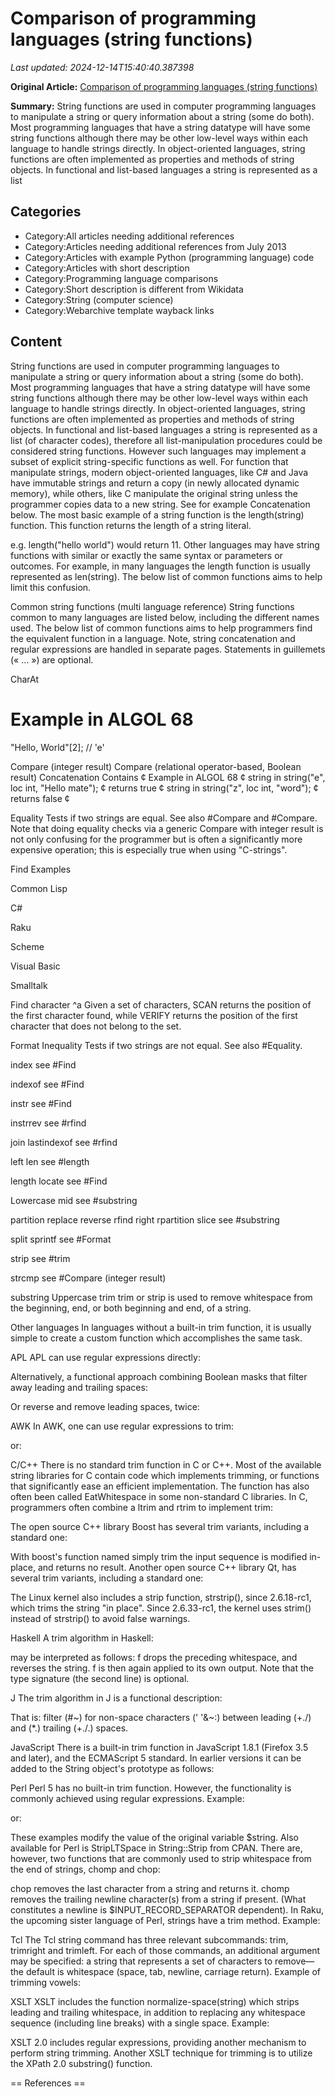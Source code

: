 # Comparison of programming languages (string functions)

_Last updated: 2024-12-14T15:40:40.387398_

**Original Article:** [Comparison of programming languages (string functions)](https://en.wikipedia.org/wiki/Comparison_of_programming_languages_(string_functions))

**Summary:** String functions are used in computer programming languages to manipulate a string or query information about a string (some do both).
Most programming languages that have a string datatype will have some string functions although there may be other low-level ways within each language to handle strings directly. In object-oriented languages, string functions are often implemented as properties and methods of string objects. In functional and list-based languages a string is represented as a list

## Categories
- Category:All articles needing additional references
- Category:Articles needing additional references from July 2013
- Category:Articles with example Python (programming language) code
- Category:Articles with short description
- Category:Programming language comparisons
- Category:Short description is different from Wikidata
- Category:String (computer science)
- Category:Webarchive template wayback links

## Content

String functions are used in computer programming languages to manipulate a string or query information about a string (some do both).
Most programming languages that have a string datatype will have some string functions although there may be other low-level ways within each language to handle strings directly. In object-oriented languages, string functions are often implemented as properties and methods of string objects. In functional and list-based languages a string is represented as a list (of character codes), therefore all list-manipulation procedures could be considered string functions. However such languages may implement a subset of explicit string-specific functions as well.
For function that manipulate strings, modern object-oriented languages, like C# and Java have immutable strings and return a copy (in newly allocated dynamic memory), while others, like C manipulate the original string unless the programmer copies data to a new string. See for example Concatenation below.
The most basic example of a string function is the length(string) function. This function returns the length of a string literal.

e.g. length("hello world") would return 11.
Other languages may have string functions with similar or exactly the same syntax or parameters or outcomes. For example, in many languages the length function is usually represented as len(string).  The below list of common functions aims to help limit this confusion.

Common string functions (multi language reference)
String functions common to many languages are listed below, including the different names used.  The below list of common functions aims to help programmers find the equivalent function in a language. Note, string concatenation and regular expressions are handled in separate pages. Statements in guillemets (« … ») are optional.

CharAt
# Example in ALGOL 68 #
"Hello, World"[2];             // 'e'

Compare (integer result)
Compare (relational operator-based, Boolean result)
Concatenation
Contains
¢ Example in ALGOL 68 ¢
string in string("e", loc int, "Hello mate");      ¢ returns true ¢
string in string("z", loc int, "word");            ¢ returns false ¢

Equality
Tests if two strings are equal. See also #Compare and #Compare. Note that doing equality checks via a generic Compare with integer result is not only confusing for the programmer but is often a significantly more expensive operation; this is especially true when using "C-strings".

Find
Examples

Common Lisp

C#

Raku

Scheme

Visual Basic

Smalltalk

Find character
^a  Given a set of characters, SCAN returns the position of the first character found, while VERIFY returns the position of the first character that does not belong to the set.

Format
Inequality
Tests if two strings are not equal. See also #Equality.

index
see #Find

indexof
see #Find

instr
see #Find

instrrev
see #rfind

join
lastindexof
see #rfind

left
len
see #length

length
locate
see #Find

Lowercase
mid
see #substring

partition
replace
reverse
rfind
right
rpartition
slice
see #substring

split
sprintf
see #Format

strip
see #trim

strcmp
see #Compare (integer result)

substring
Uppercase
trim
trim or strip is used to remove whitespace from the beginning, end, or both beginning and end, of a string.

Other languages
In languages without a built-in trim function, it is usually simple to create a custom function which accomplishes the same task.

APL
APL can use regular expressions directly:

Alternatively, a functional approach combining Boolean masks that filter away leading and trailing spaces:

Or reverse and remove leading spaces, twice:

AWK
In AWK, one can use regular expressions to trim:

or:

C/C++
There is no standard trim function in C or C++. Most of the available string libraries for C contain code which implements trimming, or functions that significantly ease an efficient implementation. The function has also often been called EatWhitespace in some non-standard C libraries.
In C, programmers often combine a ltrim and rtrim to implement trim:

The open source C++ library Boost has several trim variants, including a standard one:

With boost's function named simply trim the input sequence is modified in-place, and returns no result.
Another open source C++ library Qt, has several trim variants, including a standard one:

The Linux kernel also includes a strip function, strstrip(), since 2.6.18-rc1, which trims the string "in place". Since 2.6.33-rc1, the kernel uses strim() instead of strstrip() to avoid false warnings.

Haskell
A trim algorithm in Haskell:

may be interpreted as follows: f drops the preceding whitespace, and reverses the string. f is then again applied to its own output. Note that the type signature (the second line) is optional.

J
The trim algorithm in J is a functional description:

That is: filter (#~) for non-space characters (' '&~:) between leading (+./\) and (*.) trailing (+./\.) spaces.

JavaScript
There is a built-in trim function in JavaScript 1.8.1 (Firefox 3.5 and later), and the ECMAScript 5 standard. In earlier versions it can be added to the String object's prototype as follows:

Perl
Perl 5 has no built-in trim function. However, the functionality is commonly achieved using regular expressions.
Example:

 
or:

 
These examples modify the value of the original variable $string.
Also available for Perl is StripLTSpace in String::Strip from CPAN.
There are, however, two functions that are commonly used to strip whitespace from the end of strings, chomp and chop:

chop removes the last character from a string and returns it.
chomp removes the trailing newline character(s) from a string if present. (What constitutes a newline is $INPUT_RECORD_SEPARATOR dependent).
In Raku, the upcoming sister language of Perl, strings have a trim method.
Example:

Tcl
The Tcl string command has three relevant subcommands:  trim, trimright and trimleft.  For each of those commands, an additional argument may be specified:  a string that represents a set of characters to remove—the default is whitespace (space, tab, newline, carriage return).
Example of trimming vowels:

XSLT
XSLT includes the function normalize-space(string) which strips leading and trailing whitespace, in addition to replacing any whitespace sequence (including line breaks) with a single space.
Example:

XSLT 2.0 includes regular expressions, providing another mechanism to perform string trimming.
Another XSLT technique for trimming is to utilize the XPath 2.0 substring() function.


== References ==